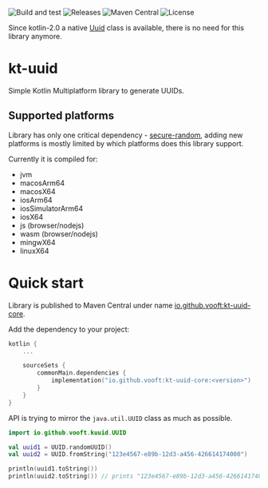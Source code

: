![Build and test](https://github.com/vooft/kt-uuid/actions/workflows/build.yml/badge.svg?branch=main)
![Releases](https://img.shields.io/github/v/release/vooft/kt-uuid)
![Maven Central](https://img.shields.io/maven-central/v/io.github.vooft/kt-uuid-core)
![License](https://img.shields.io/github/license/vooft/kt-uuid)

Since kotlin-2.0 a native [Uuid](https://kotlinlang.org/api/core/2.0/kotlin-stdlib/kotlin.uuid/-uuid/) class is available, there is no need for this library anymore.

# kt-uuid

Simple Kotlin Multiplatform library to generate UUIDs.

## Supported platforms

Library has only one critical dependency - [secure-random](https://github.com/KotlinCrypto/secure-random), adding new platforms is mostly limited by which platforms does this library support.

Currently it is compiled for:
* jvm
* macosArm64
* macosX64
* iosArm64
* iosSimulatorArm64
* iosX64
* js (browser/nodejs)
* wasm (browser/nodejs)
* mingwX64
* linuxX64

# Quick start
Library is published to Maven Central under name [io.github.vooft:kt-uuid-core](https://central.sonatype.com/search?namespace=io.github.vooft&name=kt-uuid-core).

Add the dependency to your project:
```kotlin
kotlin {
    ...

    sourceSets {
        commonMain.dependencies {
            implementation("io.github.vooft:kt-uuid-core:<version>")
        }
    }
}
```

API is trying to mirror the `java.util.UUID` class as much as possible.

```kotlin
import io.github.vooft.kuuid.UUID

val uuid1 = UUID.randomUUID()
val uuid2 = UUID.fromString("123e4567-e89b-12d3-a456-426614174000")

println(uuid1.toString())
println(uuid2.toString()) // prints "123e4567-e89b-12d3-a456-426614174000"
```
